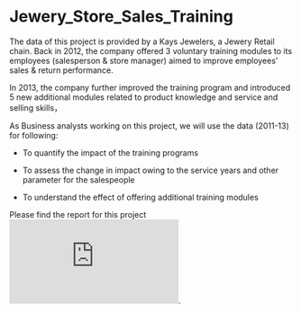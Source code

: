 # Jewery_Store_Sales_Training

The data of this project is provided by a Kays Jewelers, a Jewery Retail chain.
Back in 2012, the company offered 3 voluntary training modules to its employees (salesperson & store manager) aimed to improve employees’ sales & return performance.

In 2013, the company further improved the training program and introduced 5 new additional modules related to product knowledge and service and selling skills，

As Business analysts working on this project, we will use the data (2011-13) for following:

  * To quantify the impact of the training programs

  * To assess the change in impact owing to the service years and other parameter for the salespeople

  * To understand the effect of offering additional training modules
  
  
  
  Please find the report for this project ![here](https://github.com/jacksonh2/Jewery_Store_Sales_Training/blob/master/Salesperson%20Training.pdf).
  
  
  
